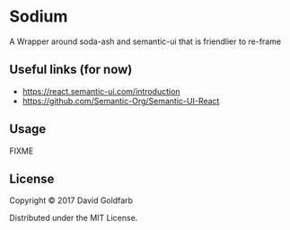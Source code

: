 # Sodium

A Wrapper around soda-ash and semantic-ui that is friendlier to re-frame

## Useful links (for now)

- https://react.semantic-ui.com/introduction
- https://github.com/Semantic-Org/Semantic-UI-React



## Usage

FIXME

## License

Copyright © 2017 David Goldfarb

Distributed under the MIT License.
